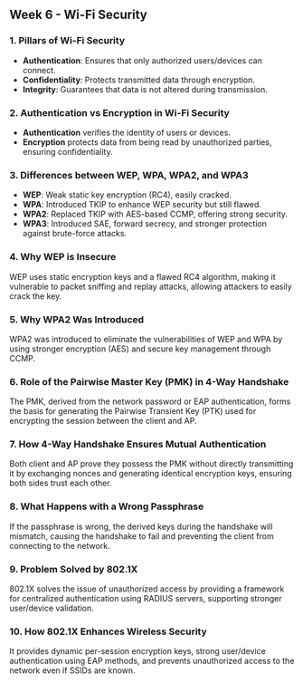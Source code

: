 ## Week 6 - Wi-Fi Security

### 1. Pillars of Wi-Fi Security
- **Authentication**: Ensures that only authorized users/devices can connect.
- **Confidentiality**: Protects transmitted data through encryption.
- **Integrity**: Guarantees that data is not altered during transmission.

### 2. Authentication vs Encryption in Wi-Fi Security
- **Authentication** verifies the identity of users or devices.
- **Encryption** protects data from being read by unauthorized parties, ensuring confidentiality.

### 3. Differences between WEP, WPA, WPA2, and WPA3
- **WEP**: Weak static key encryption (RC4), easily cracked.
- **WPA**: Introduced TKIP to enhance WEP security but still flawed.
- **WPA2**: Replaced TKIP with AES-based CCMP, offering strong security.
- **WPA3**: Introduced SAE, forward secrecy, and stronger protection against brute-force attacks.

### 4. Why WEP is Insecure
WEP uses static encryption keys and a flawed RC4 algorithm, making it vulnerable to packet sniffing and replay attacks, allowing attackers to easily crack the key.

### 5. Why WPA2 Was Introduced
WPA2 was introduced to eliminate the vulnerabilities of WEP and WPA by using stronger encryption (AES) and secure key management through CCMP.

### 6. Role of the Pairwise Master Key (PMK) in 4-Way Handshake
The PMK, derived from the network password or EAP authentication, forms the basis for generating the Pairwise Transient Key (PTK) used for encrypting the session between the client and AP.

### 7. How 4-Way Handshake Ensures Mutual Authentication
Both client and AP prove they possess the PMK without directly transmitting it by exchanging nonces and generating identical encryption keys, ensuring both sides trust each other.

### 8. What Happens with a Wrong Passphrase
If the passphrase is wrong, the derived keys during the handshake will mismatch, causing the handshake to fail and preventing the client from connecting to the network.

### 9. Problem Solved by 802.1X
802.1X solves the issue of unauthorized access by providing a framework for centralized authentication using RADIUS servers, supporting stronger user/device validation.

### 10. How 802.1X Enhances Wireless Security
It provides dynamic per-session encryption keys, strong user/device authentication using EAP methods, and prevents unauthorized access to the network even if SSIDs are known.

